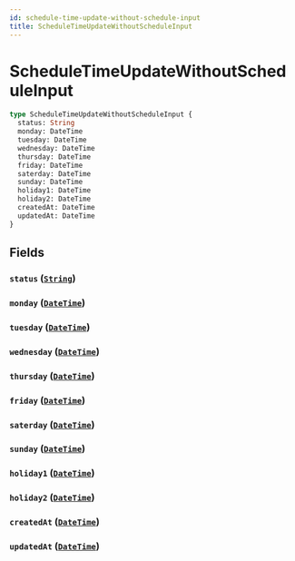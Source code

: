 ```yaml
---
id: schedule-time-update-without-schedule-input
title: ScheduleTimeUpdateWithoutScheduleInput
---
```


 # ScheduleTimeUpdateWithoutScheduleInput





```graphql
type ScheduleTimeUpdateWithoutScheduleInput {
  status: String
  monday: DateTime
  tuesday: DateTime
  wednesday: DateTime
  thursday: DateTime
  friday: DateTime
  saterday: DateTime
  sunday: DateTime
  holiday1: DateTime
  holiday2: DateTime
  createdAt: DateTime
  updatedAt: DateTime
}
```


## Fields

### `status` ([`String`](/scalars/string))




### `monday` ([`DateTime`](/scalars/date-time))




### `tuesday` ([`DateTime`](/scalars/date-time))




### `wednesday` ([`DateTime`](/scalars/date-time))




### `thursday` ([`DateTime`](/scalars/date-time))




### `friday` ([`DateTime`](/scalars/date-time))




### `saterday` ([`DateTime`](/scalars/date-time))




### `sunday` ([`DateTime`](/scalars/date-time))




### `holiday1` ([`DateTime`](/scalars/date-time))




### `holiday2` ([`DateTime`](/scalars/date-time))




### `createdAt` ([`DateTime`](/scalars/date-time))




### `updatedAt` ([`DateTime`](/scalars/date-time))






